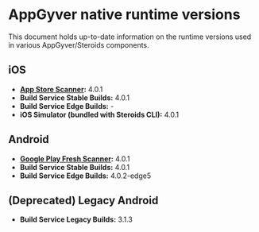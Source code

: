 # AppGyver native runtime versions

This document holds up-to-date information on the runtime versions used in various AppGyver/Steroids components.

## iOS
* **[App Store Scanner](https://itunes.apple.com/us/app/appgyver-scanner/id575076515?mt=8):** 4.0.1
* **Build Service Stable Builds:** 4.0.1
* **Build Service Edge Builds:** -
* **iOS Simulator (bundled with Steroids CLI):** 4.0.1

## Android
* **[Google Play Fresh Scanner](https://play.google.com/store/apps/details?id=com.appgyver.freshandroid&hl=en):** 4.0.1
* **Build Service Stable Builds:** 4.0.1
* **Build Service Edge Builds:** 4.0.2-edge5

## (Deprecated) Legacy Android
* **Build Service Legacy Builds:** 3.1.3
